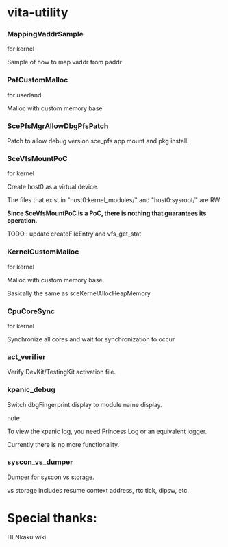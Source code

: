 # vita-utility

### MappingVaddrSample

for kernel

Sample of how to map vaddr from paddr

### PafCustomMalloc

for userland

Malloc with custom memory base

### ScePfsMgrAllowDbgPfsPatch

Patch to allow debug version sce_pfs app mount and pkg install. 

### SceVfsMountPoC

for kernel

Create host0 as a virtual device.

The files that exist in "host0:kernel_modules/" and "host0:sysroot/" are RW.

__Since SceVfsMountPoC is a PoC, there is nothing that guarantees its operation.__

TODO : update createFileEntry and vfs_get_stat

### KernelCustomMalloc

for kernel

Malloc with custom memory base

Basically the same as sceKernelAllocHeapMemory

### CpuCoreSync

for kernel

Synchronize all cores and wait for synchronization to occur

### act_verifier

Verify DevKit/TestingKit activation file.

### kpanic_debug

Switch dbgFingerprint display to module name display.

note

To view the kpanic log, you need Princess Log or an equivalent logger.

Currently there is no more functionality.

### syscon_vs_dumper

Dumper for syscon vs storage.

vs storage includes resume context address, rtc tick, dipsw, etc.

# Special thanks:

HENkaku wiki
